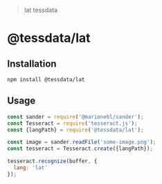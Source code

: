 > lat tessdata

# @tessdata/lat

## Installation

```
npm install @tessdata/lat
```

## Usage

```js
const sander = require('@marionebl/sander');
const Tesseract = require('tesseract.js');
const {langPath} = require('@tessdata/lat');

const image = sander.readFile('some-image.png');
const tesseract = Tesseract.create({langPath});

tesseract.recognize(buffer, {
  lang: 'lat'
});
```
